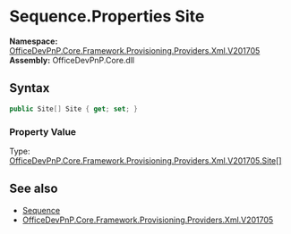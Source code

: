 # Sequence.Properties Site
  

**Namespace:** [OfficeDevPnP.Core.Framework.Provisioning.Providers.Xml.V201705](OfficeDevPnP.Core.Framework.Provisioning.Providers.Xml.V201705.md)  
**Assembly:** OfficeDevPnP.Core.dll  
## Syntax
```C#
public Site[] Site { get; set; }
```

### Property Value
Type: [OfficeDevPnP.Core.Framework.Provisioning.Providers.Xml.V201705.Site[]](OfficeDevPnP.Core.Framework.Provisioning.Providers.Xml.V201705.Site.md)  

## See also
- [Sequence](OfficeDevPnP.Core.Framework.Provisioning.Providers.Xml.V201705.Sequence.md) 
- [OfficeDevPnP.Core.Framework.Provisioning.Providers.Xml.V201705](OfficeDevPnP.Core.Framework.Provisioning.Providers.Xml.V201705.md) 
